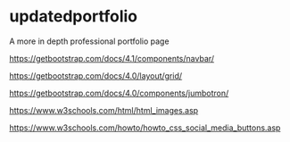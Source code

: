 # updatedportfolio
A more in depth professional portfolio page


https://getbootstrap.com/docs/4.1/components/navbar/

https://getbootstrap.com/docs/4.0/layout/grid/

https://getbootstrap.com/docs/4.0/components/jumbotron/

https://www.w3schools.com/html/html_images.asp

https://www.w3schools.com/howto/howto_css_social_media_buttons.asp

<img src="">